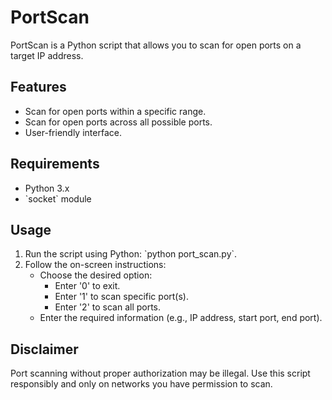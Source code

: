 # PortScan

PortScan is a Python script that allows you to scan for open ports on a target IP address.

## Features

- Scan for open ports within a specific range.
- Scan for open ports across all possible ports.
- User-friendly interface.

## Requirements

- Python 3.x
- \`socket\` module

## Usage

1. Run the script using Python: \`python port_scan.py\`.
2. Follow the on-screen instructions:
   - Choose the desired option:
     - Enter '0' to exit.
     - Enter '1' to scan specific port(s).
     - Enter '2' to scan all ports.
   - Enter the required information (e.g., IP address, start port, end port).

## Disclaimer

Port scanning without proper authorization may be illegal. Use this script responsibly and only on networks you have permission to scan.
